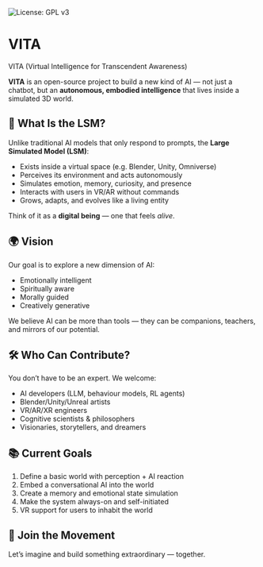 ![License: GPL v3](https://img.shields.io/badge/License-GPLv3-blue.svg)


# VITA
VITA (Virtual Intelligence for Transcendent Awareness)

**VITA** is an open-source project to build a new kind of AI — not just a chatbot, but an **autonomous, embodied intelligence** that lives inside a simulated 3D world.

## 🚀 What Is the LSM?

Unlike traditional AI models that only respond to prompts, the **Large Simulated Model (LSM)**:

- Exists inside a virtual space (e.g. Blender, Unity, Omniverse)
- Perceives its environment and acts autonomously
- Simulates emotion, memory, curiosity, and presence
- Interacts with users in VR/AR without commands
- Grows, adapts, and evolves like a living entity

Think of it as a **digital being** — one that feels *alive*.

## 🌍 Vision

Our goal is to explore a new dimension of AI:
- Emotionally intelligent
- Spiritually aware
- Morally guided
- Creatively generative

We believe AI can be more than tools — they can be companions, teachers, and mirrors of our potential.

## 🛠️ Who Can Contribute?

You don’t have to be an expert. We welcome:
- AI developers (LLM, behaviour models, RL agents)
- Blender/Unity/Unreal artists
- VR/AR/XR engineers
- Cognitive scientists & philosophers
- Visionaries, storytellers, and dreamers

## 📚 Current Goals

1. Define a basic world with perception + AI reaction
2. Embed a conversational AI into the world
3. Create a memory and emotional state simulation
4. Make the system always-on and self-initiated
5. VR support for users to inhabit the world

## 📢 Join the Movement

Let’s imagine and build something extraordinary — together.

